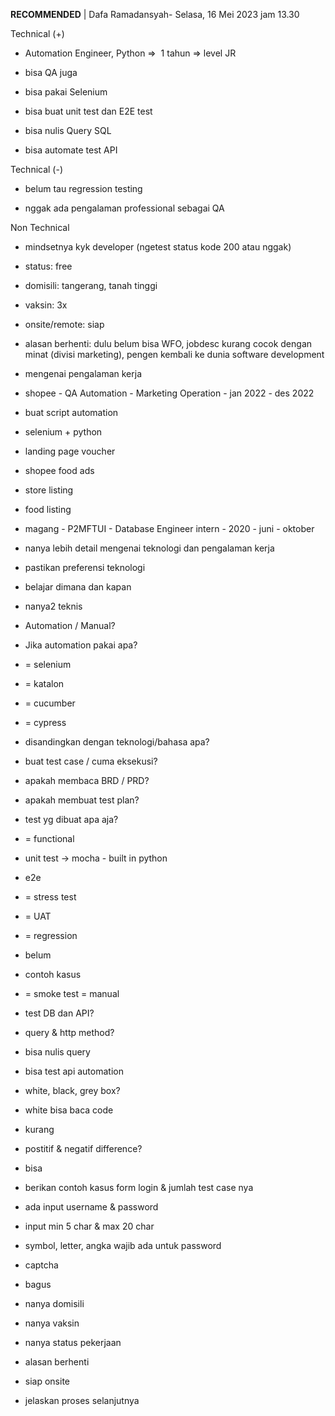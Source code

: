**RECOMMENDED** | Dafa Ramadansyah- Selasa, 16 Mei 2023 jam 13.30  

Technical (+)  

- Automation Engineer, Python =>  1 tahun => level JR  
    
- bisa QA juga  
    
- bisa pakai Selenium  
    
- bisa buat unit test dan E2E test  
    
- bisa nulis Query SQL  
    
- bisa automate test API  
    

Technical (-)  

- belum tau regression testing  
    
- nggak ada pengalaman professional sebagai QA  
    

Non Technical  

- mindsetnya kyk developer (ngetest status kode 200 atau nggak)  
    
- status: free  
    
- domisili: tangerang, tanah tinggi   
    
- vaksin: 3x  
    
- onsite/remote: siap  
    
- alasan berhenti: dulu belum bisa WFO, jobdesc kurang cocok dengan minat (divisi marketing), pengen kembali ke dunia software development  
    

  

  

- mengenai pengalaman kerja  
    

- shopee - QA Automation - Marketing Operation - jan 2022 - des 2022  
    

- buat script automation  
    
- selenium + python  
    
- landing page voucher  
    
- shopee food ads  
    
- store listing  
    
- food listing  
    

- magang - P2MFTUI - Database Engineer intern - 2020 - juni - oktober  
    

- nanya lebih detail mengenai teknologi dan pengalaman kerja  
    
- pastikan preferensi teknologi  
    
- belajar dimana dan kapan  
    
- nanya2 teknis  
    

- Automation / Manual?  
    
- Jika automation pakai apa?  
    

- = selenium  
    
- = katalon  
    
- = cucumber  
    
- = cypress  
    
- disandingkan dengan teknologi/bahasa apa?  
    

- buat test case / cuma eksekusi?  
    

- apakah membaca BRD / PRD?  
    
- apakah membuat test plan?  
    
- test yg dibuat apa aja?  
    

- = functional  
    

- unit test -> mocha - built in python  
    
- e2e  
    

- = stress test  
    
- = UAT  
    
- = regression  
    

- belum  
    
- contoh kasus  
    

- = smoke test = manual  
    

- test DB dan API?  
    

- query & http method?  
    
- bisa nulis query  
    
- bisa test api automation  
    

- white, black, grey box?  
    

- white bisa baca code  
    
- kurang  
    

- postitif & negatif difference?  
    

- bisa  
    

- berikan contoh kasus form login & jumlah test case nya  
    

- ada input username & password  
    
- input min 5 char & max 20 char  
    
- symbol, letter, angka wajib ada untuk password  
    
- captcha  
    
- bagus  
    

- nanya domisili  
    
- nanya vaksin  
    
- nanya status pekerjaan  
    
- alasan berhenti  
    
- siap onsite  
    
- jelaskan proses selanjutnya
